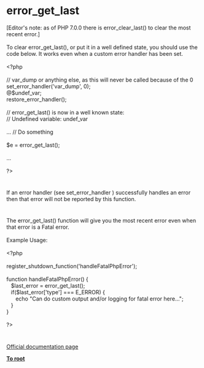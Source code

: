 # error_get_last




<div class="phpcode"><span class="html">
[Editor&apos;s note: as of PHP 7.0.0 there is error_clear_last() to clear the most recent error.]
<br>
<br>To clear error_get_last(), or put it in a well defined state, you should use the code below. It works even when a custom error handler has been set.
<br>
<br><span class="default">&lt;?php
<br>
<br></span><span class="comment">// var_dump or anything else, as this will never be called because of the 0
<br></span><span class="default">set_error_handler</span><span class="keyword">(</span><span class="string">&apos;var_dump&apos;</span><span class="keyword">, </span><span class="default">0</span><span class="keyword">);
<br>@</span><span class="default">$undef_var</span><span class="keyword">;
<br></span><span class="default">restore_error_handler</span><span class="keyword">();
<br>
<br></span><span class="comment">// error_get_last() is now in a well known state:
<br>// Undefined variable: undef_var
<br>
<br></span><span class="keyword">... </span><span class="comment">// Do something
<br>
<br></span><span class="default">$e </span><span class="keyword">= </span><span class="default">error_get_last</span><span class="keyword">();
<br>
<br>...
<br>
<br></span><span class="default">?&gt;</span>
</span>
</div>
  

#


<div class="phpcode"><span class="html">
If an error handler (see set_error_handler ) successfully handles an error then that error will not be reported by this function.</span>
</div>
  

#


<div class="phpcode"><span class="html">
The error_get_last() function will give you the most recent error even when that error is a Fatal error.<br><br>Example Usage:<br><br><span class="default">&lt;?php<br><br>register_shutdown_function</span><span class="keyword">(</span><span class="string">&apos;handleFatalPhpError&apos;</span><span class="keyword">);<br><br>function </span><span class="default">handleFatalPhpError</span><span class="keyword">() {<br>&#xA0;&#xA0; </span><span class="default">$last_error </span><span class="keyword">= </span><span class="default">error_get_last</span><span class="keyword">();<br>&#xA0;&#xA0; if(</span><span class="default">$last_error</span><span class="keyword">[</span><span class="string">&apos;type&apos;</span><span class="keyword">] === </span><span class="default">E_ERROR</span><span class="keyword">) {<br>&#xA0; &#xA0; &#xA0; echo </span><span class="string">&quot;Can do custom output and/or logging for fatal error here...&quot;</span><span class="keyword">;<br>&#xA0;&#xA0; }<br>}<br><br></span><span class="default">?&gt;</span>
</span>
</div>
  

#

[Official documentation page](https://www.php.net/manual/en/function.error-get-last.php)

**[To root](/)**